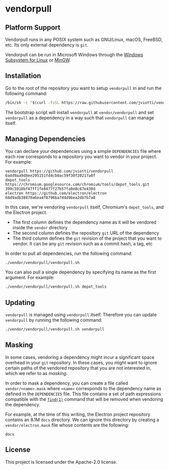 vendorpull
==========

Platform Support
----------------

Vendorpull runs in any POSIX system such as GNU/Linux, macOS, FreeBSD, etc. Its
only external dependency is `git`.

Vendorpull can be run in Microsoft Windows through the [Windows Subsystem for
Linux](https://docs.microsoft.com/en-us/windows/wsl/) or
[MinGW](https://sourceforge.net/projects/mingw/).

Installation
------------

Go to the root of the repository you want to setup `vendorpull` in and run the
following command:

```sh
/bin/sh -c "$(curl -fsSL https://raw.githubusercontent.com/jviotti/vendorpull/master/bootstrap.sh)"
```

The bootstrap script will install `vendorpull` at `vendor/vendorpull` and set
`vendorpull` as a dependency in a way such that `vendorpull` can manage itself.

Managing Dependencies
---------------------

You can declare your dependencies using a simple `DEPENDENCIES` file where each
row corresponds to a repository you want to vendor in your project. For example:

```
vendorpull https://github.com/jviotti/vendorpull 6a4d9aa9d8ee295151fd4cb0ac59f30f20217a8f
depot_tools https://chromium.googlesource.com/chromium/tools/depot_tools.git 399c5918bf47ff1fe8477f27b57fa0e8c67e438d
electron https://github.com/electron/electron 68d9adb38870a6ea4f8796ba7d4d9bea2db7b7a0
```

In this case, we're vendoring `vendorpull` itself, Chromium's `depot_tools`,
and the Electron project.

- The first column defines the dependency name as it will be vendored inside
  the `vendor` directory
- The second column defines the repository `git` URL of the dependency
- The third column defines the `git` revision of the project that you want to
  vendor. It can be any `git` revision such as a commit hash, a tag, etc

In order to pull all dependencies, run the following command:

```sh
./vendor/vendorpull/vendorpull.sh
```

You can also pull a single dependency by specifying its name as the first argument. For example:

```sh
./vendor/vendorpull/vendorpull.sh depot_tools
```

Updating
--------

`vendorpull` is managed using `vendorpull` itself. Therefore you can update
`vendorpull` by running the following command:

```sh
./vendor/vendorpull/vendorpull.sh vendorpull
```

Masking
-------

In some cases, vendoring a dependency might incur a significant space overhead
in your `git` repository. In these cases, you might want to ignore certain
paths of the vendored repository that you are not interested in, which we refer
to as *masking*.

In order to mask a dependency, you can create a file called
`vendor/<name>.mask` where `<name>` corresponds to the dependency name as
defined in the `DEPENDENCIES` file. This file contains a set of path
expressions compatible with the [`find(1)`](https://linux.die.net/man/1/find)
command that will be removed when vendoring the dependency.

For example, at the time of this writing, the Electron project repository
contains an 8.1M `docs` directory. We can ignore this directory by creating a
`vendor/electron.mask` file whose contents are the following:

```
docs
```

License
-------

This project is licensed under the Apache-2.0 license.
